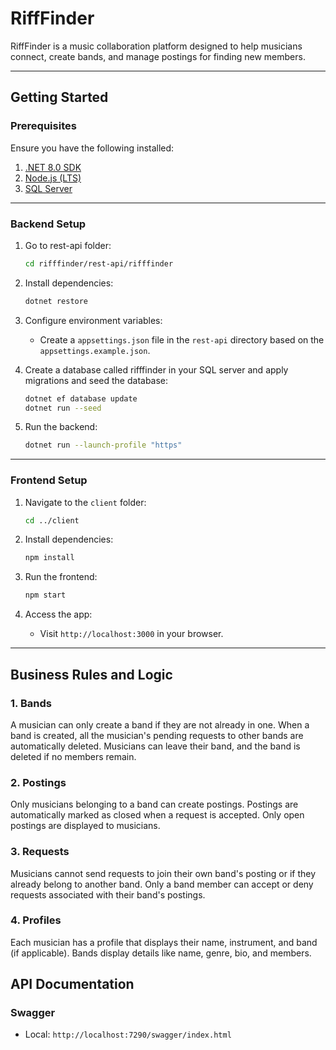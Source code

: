 # RiffFinder

RiffFinder is a music collaboration platform designed to help musicians connect, create bands, and manage postings for finding new members.

---

## **Getting Started**

### **Prerequisites**

Ensure you have the following installed:

1. [.NET 8.0 SDK](https://dotnet.microsoft.com/download)
2. [Node.js (LTS)](https://nodejs.org/)
3. [SQL Server](https://www.microsoft.com/en-us/sql-server)

---

### **Backend Setup**

1. Go to rest-api folder:
   ```bash
   cd rifffinder/rest-api/rifffinder
   ```

2. Install dependencies:
   ```bash
   dotnet restore
   ```

3. Configure environment variables:
   - Create a `appsettings.json` file in the `rest-api` directory based on the `appsettings.example.json`.

4. Create a database called rifffinder in your SQL server and apply migrations and seed the database:
   ```bash
   dotnet ef database update
   dotnet run --seed
   ```

5. Run the backend:
   ```bash
   dotnet run --launch-profile "https"
   ```

---

### **Frontend Setup**

1. Navigate to the `client` folder:
   ```bash
   cd ../client
   ```

2. Install dependencies:
   ```bash
   npm install
   ```
3. Run the frontend:
   ```bash
   npm start
   ```

4. Access the app:
   - Visit `http://localhost:3000` in your browser.

---

## **Business Rules and Logic**

### **1. Bands**
A musician can only create a band if they are not already in one. When a band is created, all the musician's pending requests to other bands are automatically deleted. Musicians can leave their band, and the band is deleted if no members remain.

### **2. Postings**
Only musicians belonging to a band can create postings. Postings are automatically marked as closed when a request is accepted. Only open postings are displayed to musicians. 

### **3. Requests**
Musicians cannot send requests to join their own band's posting or if they already belong to another band. Only a band member can accept or deny requests associated with their band's postings.

### **4. Profiles**
Each musician has a profile that displays their name, instrument, and band (if applicable). Bands display details like name, genre, bio, and members.


## **API Documentation**

### **Swagger**
- Local: `http://localhost:7290/swagger/index.html`

